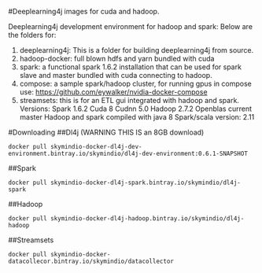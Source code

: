 #Deeplearning4j images for cuda and hadoop.

Deeplearning4j development environment for hadoop and spark:
Below are the folders for:

1. deeplearning4j: This is a folder for building deeplearning4j from source. 
2. hadoop-docker: full blown hdfs and yarn bundled with cuda
3. spark: a functional spark 1.6.2 installation that can be used for spark slave and master bundled with cuda connecting to hadoop.
4. compose: a sample spark/hadoop cluster, for running gpus in compose use: https://github.com/eywalker/nvidia-docker-compose
5. streamsets: this is for an ETL gui integrated with hadoop and spark.
Versions:
Spark 1.6.2
Cuda 8
Cudnn 5.0
Hadoop 2.7.2
Openblas current master
Hadoop and spark compiled with java 8
Spark/scala version: 2.11


#Downloading
##Dl4j (WARNING THIS IS an 8GB download)
```
docker pull skymindio-docker-dl4j-dev-environment.bintray.io/skymindio/dl4j-dev-environment:0.6.1-SNAPSHOT
```
##Spark
```
docker pull skymindio-docker-dl4j-spark.bintray.io/skymindio/dl4j-spark
```


##Hadoop
```
docker pull skymindio-docker-dl4j-hadoop.bintray.io/skymindio/dl4j-hadoop
```

##Streamsets
```
docker pull skymindio-docker-datacollecor.bintray.io/skymindio/datacollector
```